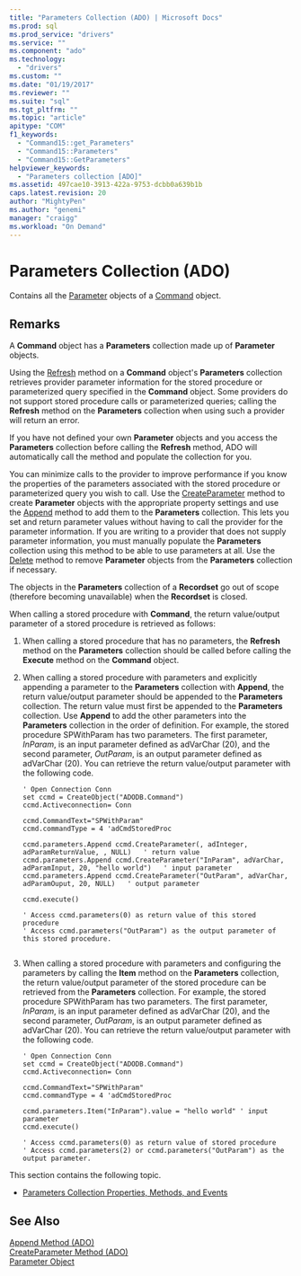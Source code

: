 ```yaml
---
title: "Parameters Collection (ADO) | Microsoft Docs"
ms.prod: sql
ms.prod_service: "drivers"
ms.service: ""
ms.component: "ado"
ms.technology:
  - "drivers"
ms.custom: ""
ms.date: "01/19/2017"
ms.reviewer: ""
ms.suite: "sql"
ms.tgt_pltfrm: ""
ms.topic: "article"
apitype: "COM"
f1_keywords: 
  - "Command15::get_Parameters"
  - "Command15::Parameters"
  - "Command15::GetParameters"
helpviewer_keywords: 
  - "Parameters collection [ADO]"
ms.assetid: 497cae10-3913-422a-9753-dcbb0a639b1b
caps.latest.revision: 20
author: "MightyPen"
ms.author: "genemi"
manager: "craigg"
ms.workload: "On Demand"
---
```

# Parameters Collection (ADO)
Contains all the [Parameter](../../../ado/reference/ado-api/parameter-object.md) objects of a [Command](../../../ado/reference/ado-api/command-object-ado.md) object.  
  
## Remarks  
 A **Command** object has a **Parameters** collection made up of **Parameter** objects.  
  
 Using the [Refresh](../../../ado/reference/ado-api/refresh-method-ado.md) method on a **Command** object's **Parameters** collection retrieves provider parameter information for the stored procedure or parameterized query specified in the **Command** object. Some providers do not support stored procedure calls or parameterized queries; calling the **Refresh** method on the **Parameters** collection when using such a provider will return an error.  
  
 If you have not defined your own **Parameter** objects and you access the **Parameters** collection before calling the **Refresh** method, ADO will automatically call the method and populate the collection for you.  
  
 You can minimize calls to the provider to improve performance if you know the properties of the parameters associated with the stored procedure or parameterized query you wish to call. Use the [CreateParameter](../../../ado/reference/ado-api/createparameter-method-ado.md) method to create **Parameter** objects with the appropriate property settings and use the [Append](../../../ado/reference/ado-api/append-method-ado.md) method to add them to the **Parameters** collection. This lets you set and return parameter values without having to call the provider for the parameter information. If you are writing to a provider that does not supply parameter information, you must manually populate the **Parameters** collection using this method to be able to use parameters at all. Use the [Delete](../../../ado/reference/ado-api/delete-method-ado-parameters-collection.md) method to remove **Parameter** objects from the **Parameters** collection if necessary.  
  
 The objects in the **Parameters** collection of a **Recordset** go out of scope (therefore becoming unavailable) when the **Recordset** is closed.  
  
 When calling a stored procedure with **Command**, the return value/output parameter of a stored procedure is retrieved as follows:  
  
1.  When calling a stored procedure that has no parameters, the **Refresh** method on the **Parameters** collection should be called before calling the **Execute** method on the **Command** object.  
  
2.  When calling a stored procedure with parameters and explicitly appending a parameter to the **Parameters** collection with **Append**, the return value/output parameter should be appended to the **Parameters** collection. The return value must first be appended to the **Parameters** collection. Use **Append** to add the other parameters into the **Parameters** collection in the order of definition. For example, the stored procedure SPWithParam has two parameters. The first parameter, *InParam*, is an input parameter defined as adVarChar (20), and the second parameter, *OutParam*, is an output parameter defined as adVarChar (20). You can retrieve the return value/output parameter with the following code.  
  
    ```  
    ' Open Connection Conn  
    set ccmd = CreateObject("ADODB.Command")  
    ccmd.Activeconnection= Conn  
  
    ccmd.CommandText="SPWithParam"  
    ccmd.commandType = 4 'adCmdStoredProc  
  
    ccmd.parameters.Append ccmd.CreateParameter(, adInteger, adParamReturnValue, , NULL)   ' return value  
    ccmd.parameters.Append ccmd.CreateParameter("InParam", adVarChar, adParamInput, 20, "hello world")   ' input parameter  
    ccmd.parameters.Append ccmd.CreateParameter("OutParam", adVarChar, adParamOuput, 20, NULL)   ' output parameter  
  
    ccmd.execute()  
  
    ' Access ccmd.parameters(0) as return value of this stored procedure  
    ' Access ccmd.parameters("OutParam") as the output parameter of this stored procedure.  
  
    ```  
  
3.  When calling a stored procedure with parameters and configuring the parameters by calling the **Item** method on the **Parameters** collection, the return value/output parameter of the stored procedure can be retrieved from the **Parameters** collection. For example, the stored procedure SPWithParam has two parameters. The first parameter, *InParam*, is an input parameter defined as adVarChar (20), and the second parameter, *OutParam*, is an output parameter defined as adVarChar (20). You can retrieve the return value/output parameter with the following code.  
  
    ```  
    ' Open Connection Conn  
    set ccmd = CreateObject("ADODB.Command")  
    ccmd.Activeconnection= Conn  
  
    ccmd.CommandText="SPWithParam"  
    ccmd.commandType = 4 'adCmdStoredProc  
  
    ccmd.parameters.Item("InParam").value = "hello world" ' input parameter  
    ccmd.execute()  
  
    ' Access ccmd.parameters(0) as return value of stored procedure  
    ' Access ccmd.parameters(2) or ccmd.parameters("OutParam") as the output parameter.  
    ```  
  
 This section contains the following topic.  
  
-   [Parameters Collection Properties, Methods, and Events](../../../ado/reference/ado-api/parameters-collection-properties-methods-and-events.md)  
  
## See Also  
 [Append Method (ADO)](../../../ado/reference/ado-api/append-method-ado.md)   
 [CreateParameter Method (ADO)](../../../ado/reference/ado-api/createparameter-method-ado.md)   
 [Parameter Object](../../../ado/reference/ado-api/parameter-object.md)
